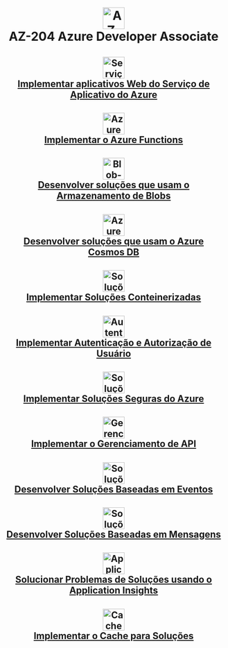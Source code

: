 <!-- markmap -->
# <div style="text-align: center; width:100%;"><img src="https://learn.microsoft.com/pt-br/media/learn/certification/badges/microsoft-certified-associate-badge.svg" alt="AZ-204" width="50" height="50"> <div> **AZ-204 Azure Developer Associate**</div></div>

## <div style="text-align: center; min-min-width:450px; margin:0; padding:0px">[<img src="https://learn.microsoft.com/pt-br/training/achievements/azure-app-service-create-web-apps.svg" alt="Serviço de Aplicativo do Azure" width="50" height="50"> <br /> Implementar aplicativos Web do Serviço de Aplicativo do Azure](topicos/topico_1_implementar_aplicativos_web_do_servico_de_aplicativo_do_azure.md)</div>

## <div style="text-align: center; min-width:450px; margin:0px; padding:0px">[<img src="https://learn.microsoft.com/pt-br/training/achievements/az-204-implement-azure-functions.svg" alt="Azure Functions" width="50" height="50"> <div>Implementar o Azure Functions](topicos/topico_2_implementar_o_azure_functions.md)</div></div>

## <div style="text-align: center; min-width:450px; margin:0px; padding:0px">[<img src="https://learn.microsoft.com/pt-br/training/achievements/develop-solutions-that-use-blob-storage.svg" alt="Blob-Storage" width="50" height="50"> <div>Desenvolver soluções que usam o Armazenamento de Blobs](topicos/topico_3_desenvolver_solucoes_que_usam_o_armazenamento_de_blobs.md)</div></div>

## <div style="text-align: center; min-width:450px; margin:0px; padding:0px">[<img src="https://learn.microsoft.com/pt-br/training/achievements/az-204-develop-solutions-that-use-azure-cosmos-db.svg" alt="Azure Cosmos DB" width="50" height="50"> <div>Desenvolver soluções que usam o Azure Cosmos DB](topicos/topico_4_desenvolver_solucoes_que_usam_o_azure_cosmos_db.md)</div></div>

## <div style="text-align: center; min-width:450px; margin:0px; padding:0px">[<img src="https://learn.microsoft.com/pt-br/training/achievements/iaas-implement-solutions.svg" alt="Soluções Conteinerizadas" width="50" height="50"> <div>Implementar Soluções Conteinerizadas](topicos/topico_5_implementar_solucoes_conteinerizadas.md)</div></div>

## <div style="text-align: center; min-width:450px; margin:0px; padding:0px">[<img src="https://learn.microsoft.com/pt-br/training/achievements/authentication-authorization.svg" alt="Autenticação e Autorização" width="50" height="50"> <div>Implementar Autenticação e Autorização de Usuário](topicos/topico_6_implementar_autenticacao_e_autorizacao_de_usuario.md)</div></div>

## <div style="text-align: center; min-width:450px; margin:0px; padding:0px">[<img src="https://learn.microsoft.com/pt-br/training/achievements/cloud-solutions-implement.svg" alt="Soluções Seguras do Azure" width="50" height="50"> <div>Implementar Soluções Seguras do Azure](topicos/topico_7_implementar_solucoes_seguras_do_azure.md)</div></div>

## <div style="text-align: center; min-width:450px; margin:0px; padding:0px">[<img src="https://learn.microsoft.com/pt-br/training/achievements/az-204-implement-api-management.svg" alt="Gerenciamento de API" width="50" height="50"> <div>Implementar o Gerenciamento de API](topicos/topico_8_implementar_o_gerenciamento_de_api.md)</div></div>

## <div style="text-align: center; min-width:450px; margin:0px; padding:0px">[<img src="https://learn.microsoft.com/pt-br/training/achievements/az-204-develop-event-based-solutions.svg" alt="Soluções Baseadas em Eventos" width="50" height="50"> <div>Desenvolver Soluções Baseadas em Eventos](topicos/topico_9_desenvolver_solucoes_baseadas_em_eventos.md)</div></div>

## <div style="text-align: center; min-width:450px; margin:0px; padding:0px">[<img src="https://learn.microsoft.com/pt-br/training/achievements/message-develop-solutions.svg" alt="Soluções Baseadas em Mensagens" width="50" height="50"> <div>Desenvolver Soluções Baseadas em Mensagens](topicos/topico_10_desenvolver_solucoes_baseadas_em_mensagens.md)</div></div>

## <div style="text-align: center; min-width:450px; margin:0px; padding:0px">[<img src="https://learn.microsoft.com/pt-br/training/achievements/monitoring-instrument-solutions.svg" alt="Application Insights" width="50" height="50"> <div>Solucionar Problemas de Soluções usando o Application Insights](topicos/topico_11_solucionar_problemas_de_solucoes_usando_o_application_insights.md)</div></div>

## <div style="text-align: center; min-width:450px; margin:0px; padding:0px">[<img src="https://learn.microsoft.com/pt-br/training/achievements/integrate-content-delivery.svg" alt="Cache" width="50" height="50"> <div>Implementar o Cache para Soluções](topicos/topico_12_implementar_o_cache_para_solucoes.md)</div></div>
